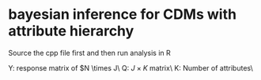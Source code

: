 # bayesian inference for CDMs with attribute hierarchy

Source the cpp file first and then run analysis in R


Y: response matrix of $N \times J\\
Q: $J\times K$ matrix\\
K: Number of attributes\\
